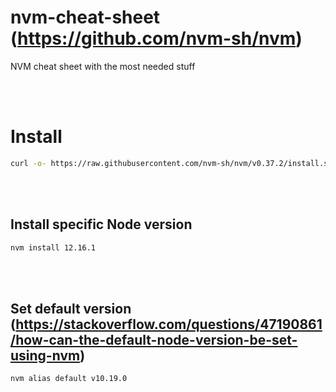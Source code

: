 # nvm-cheat-sheet (https://github.com/nvm-sh/nvm)
NVM cheat sheet with the most needed stuff

<br><br>

# Install
```bash
curl -o- https://raw.githubusercontent.com/nvm-sh/nvm/v0.37.2/install.sh | bash
```

<br><br>

## Install specific Node version
```bash
nvm install 12.16.1
```

<br><br>

## Set default version (https://stackoverflow.com/questions/47190861/how-can-the-default-node-version-be-set-using-nvm)
```bash
nvm alias default v10.19.0
```

